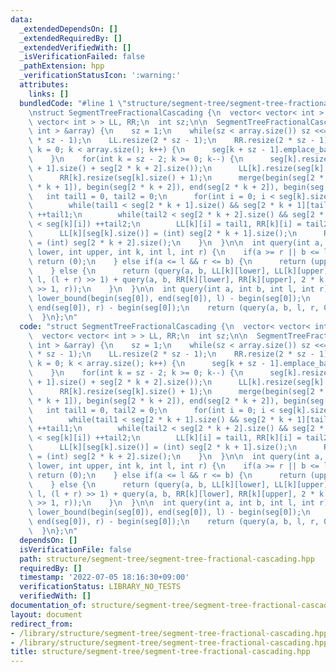 ```yaml
---
data:
  _extendedDependsOn: []
  _extendedRequiredBy: []
  _extendedVerifiedWith: []
  _isVerificationFailed: false
  _pathExtension: hpp
  _verificationStatusIcon: ':warning:'
  attributes:
    links: []
  bundledCode: "#line 1 \"structure/segment-tree/segment-tree-fractional-cascading.hpp\"\
    \nstruct SegmentTreeFractionalCascading {\n  vector< vector< int > > seg;\n  vector<\
    \ vector< int > > LL, RR;\n  int sz;\n\n  SegmentTreeFractionalCascading(vector<\
    \ int > &array) {\n    sz = 1;\n    while(sz < array.size()) sz <<= 1;\n    seg.resize(2\
    \ * sz - 1);\n    LL.resize(2 * sz - 1);\n    RR.resize(2 * sz - 1);\n    for(int\
    \ k = 0; k < array.size(); k++) {\n      seg[k + sz - 1].emplace_back(array[k]);\n\
    \    }\n    for(int k = sz - 2; k >= 0; k--) {\n      seg[k].resize(seg[2 * k\
    \ + 1].size() + seg[2 * k + 2].size());\n      LL[k].resize(seg[k].size() + 1);\n\
    \      RR[k].resize(seg[k].size() + 1);\n      merge(begin(seg[2 * k + 1]), end(seg[2\
    \ * k + 1]), begin(seg[2 * k + 2]), end(seg[2 * k + 2]), begin(seg[k]));\n   \
    \   int tail1 = 0, tail2 = 0;\n      for(int i = 0; i < seg[k].size(); i++) {\n\
    \        while(tail1 < seg[2 * k + 1].size() && seg[2 * k + 1][tail1] < seg[k][i])\
    \ ++tail1;\n        while(tail2 < seg[2 * k + 2].size() && seg[2 * k + 2][tail2]\
    \ < seg[k][i]) ++tail2;\n        LL[k][i] = tail1, RR[k][i] = tail2;\n      }\n\
    \      LL[k][seg[k].size()] = (int) seg[2 * k + 1].size();\n      RR[k][seg[k].size()]\
    \ = (int) seg[2 * k + 2].size();\n    }\n  }\n\n  int query(int a, int b, int\
    \ lower, int upper, int k, int l, int r) {\n    if(a >= r || b <= l) {\n     \
    \ return (0);\n    } else if(a <= l && r <= b) {\n      return (upper - lower);\n\
    \    } else {\n      return (query(a, b, LL[k][lower], LL[k][upper], 2 * k + 1,\
    \ l, (l + r) >> 1) + query(a, b, RR[k][lower], RR[k][upper], 2 * k + 2, (l + r)\
    \ >> 1, r));\n    }\n  }\n\n  int query(int a, int b, int l, int r) {\n    l =\
    \ lower_bound(begin(seg[0]), end(seg[0]), l) - begin(seg[0]);\n    r = lower_bound(begin(seg[0]),\
    \ end(seg[0]), r) - begin(seg[0]);\n    return (query(a, b, l, r, 0, 0, sz));\n\
    \  }\n};\n"
  code: "struct SegmentTreeFractionalCascading {\n  vector< vector< int > > seg;\n\
    \  vector< vector< int > > LL, RR;\n  int sz;\n\n  SegmentTreeFractionalCascading(vector<\
    \ int > &array) {\n    sz = 1;\n    while(sz < array.size()) sz <<= 1;\n    seg.resize(2\
    \ * sz - 1);\n    LL.resize(2 * sz - 1);\n    RR.resize(2 * sz - 1);\n    for(int\
    \ k = 0; k < array.size(); k++) {\n      seg[k + sz - 1].emplace_back(array[k]);\n\
    \    }\n    for(int k = sz - 2; k >= 0; k--) {\n      seg[k].resize(seg[2 * k\
    \ + 1].size() + seg[2 * k + 2].size());\n      LL[k].resize(seg[k].size() + 1);\n\
    \      RR[k].resize(seg[k].size() + 1);\n      merge(begin(seg[2 * k + 1]), end(seg[2\
    \ * k + 1]), begin(seg[2 * k + 2]), end(seg[2 * k + 2]), begin(seg[k]));\n   \
    \   int tail1 = 0, tail2 = 0;\n      for(int i = 0; i < seg[k].size(); i++) {\n\
    \        while(tail1 < seg[2 * k + 1].size() && seg[2 * k + 1][tail1] < seg[k][i])\
    \ ++tail1;\n        while(tail2 < seg[2 * k + 2].size() && seg[2 * k + 2][tail2]\
    \ < seg[k][i]) ++tail2;\n        LL[k][i] = tail1, RR[k][i] = tail2;\n      }\n\
    \      LL[k][seg[k].size()] = (int) seg[2 * k + 1].size();\n      RR[k][seg[k].size()]\
    \ = (int) seg[2 * k + 2].size();\n    }\n  }\n\n  int query(int a, int b, int\
    \ lower, int upper, int k, int l, int r) {\n    if(a >= r || b <= l) {\n     \
    \ return (0);\n    } else if(a <= l && r <= b) {\n      return (upper - lower);\n\
    \    } else {\n      return (query(a, b, LL[k][lower], LL[k][upper], 2 * k + 1,\
    \ l, (l + r) >> 1) + query(a, b, RR[k][lower], RR[k][upper], 2 * k + 2, (l + r)\
    \ >> 1, r));\n    }\n  }\n\n  int query(int a, int b, int l, int r) {\n    l =\
    \ lower_bound(begin(seg[0]), end(seg[0]), l) - begin(seg[0]);\n    r = lower_bound(begin(seg[0]),\
    \ end(seg[0]), r) - begin(seg[0]);\n    return (query(a, b, l, r, 0, 0, sz));\n\
    \  }\n};\n"
  dependsOn: []
  isVerificationFile: false
  path: structure/segment-tree/segment-tree-fractional-cascading.hpp
  requiredBy: []
  timestamp: '2022-07-05 18:16:30+09:00'
  verificationStatus: LIBRARY_NO_TESTS
  verifiedWith: []
documentation_of: structure/segment-tree/segment-tree-fractional-cascading.hpp
layout: document
redirect_from:
- /library/structure/segment-tree/segment-tree-fractional-cascading.hpp
- /library/structure/segment-tree/segment-tree-fractional-cascading.hpp.html
title: structure/segment-tree/segment-tree-fractional-cascading.hpp
---
```

